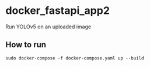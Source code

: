 # docker_fastapi_app2
Run YOLOv5 on an uploaded image

## How to run
```
sudo docker-compose -f docker-compose.yaml up --build
```
